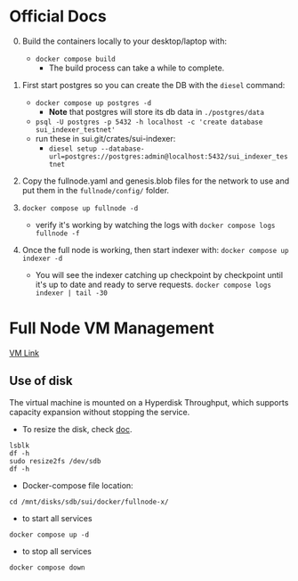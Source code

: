 
# Official Docs
0. Build the containers locally to your desktop/laptop with:
   - `docker compose build`
      - The build process can take a while to complete.

1. First start postgres so you can create the DB with the `diesel` command:
	- `docker compose up postgres -d`
	  * **Note** that postgres will store its db data in `./postgres/data`
	- `psql -U postgres -p 5432 -h localhost -c 'create database sui_indexer_testnet'`
	- run these in sui.git/crates/sui-indexer:
      * `diesel setup --database-url=postgres://postgres:admin@localhost:5432/sui_indexer_testnet`

2. Copy the fullnode.yaml and genesis.blob files for the network to use and put them in the `fullnode/config/` folder.

3. `docker compose up fullnode -d`
   - verify it's working by watching the logs with `docker compose logs fullnode -f`

4. Once the full node is working, then start indexer with:  `docker compose up indexer -d`

	- You will see the indexer catching up checkpoint by checkpoint until it's up to date and ready to serve requests.
	  `docker compose logs indexer | tail -30`


# Full Node VM Management
[VM Link](https://console.cloud.google.com/compute/instancesDetail/zones/us-central1-a/instances/sui-indexer?project=shadow-sui-indexer)
## Use of disk
The virtual machine is mounted on a Hyperdisk Throughput, which supports capacity expansion without stopping the service.

* To resize the disk, check [doc](https://cloud.google.com/compute/docs/disks/resize-persistent-disk#gcloud).
```shell
lsblk
df -h
sudo resize2fs /dev/sdb
df -h
```
* Docker-compose file location:
```shell
cd /mnt/disks/sdb/sui/docker/fullnode-x/
```
* to start all services
```shell
docker compose up -d
```
* to stop all services
```shell
docker compose down
```


   

